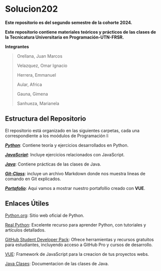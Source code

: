 # Solucion202
**Este repositorio es del segundo semestre de la cohorte 2024.**

**Este repositorio contiene materiales teóricos y prácticos de las clases de la Tecnicatura Universitaria en Programación-UTN-FRSR.**

**Integrantes**
> Orellana, Juan Marcos
> 
> Velazquez, Omar Ignacio
> 
> Herrera, Emmanuel
> 
> Aular, Africa
> 
> Gauna, Gimena
> 
> Sanhueza, Marianela

## Estructura del Repositorio

El repositorio está organizado en las siguientes carpetas, cada una correspondiente a los moódulos de Programación I:

[***Python***](https://github.com/PowerSystem2024/Solucion202/tree/main/Tecnicatura/Python): Contiene teoría y ejercicios desarrollados en Python.

[***JavaScript***](https://github.com/PowerSystem2024/Solucion202/tree/main/Tecnicatura/JavaScript): Incluye ejercicios relacionados con JavaScript.

[***Java***](https://github.com/PowerSystem2024/Solucion202/tree/main/Tecnicatura/Java): Contiene prácticas de las clases de Java.

[***Git-Class***](https://github.com/PowerSystem2024/Solucion202/tree/main/Tecnicatura/Git-Class): incluye un archivo Markdown donde nos muestra lineas de comando en Git explicados.

[***Portafolio***](https://github.com/PowerSystem2024/Solucion202/tree/main/Tecnicatura/Portafolio): Aqui vamos a mostrar nuestro portafollio creado con **VUE**.

## Enlaces Útiles

[Python.org](https://www.python.org/): Sitio web oficial de Python.

[Real Python](https://realpython.com/): Excelente recurso para aprender Python, con tutoriales y artículos detallados.

[GitHub Student Developer Pack](https://education.github.com/pack): Ofrece herramientas y recursos gratuitos para estudiantes, incluyendo acceso a GitHub Pro y cursos de desarrollo.

[VUE](https://vuejs.org/): Framework de JavaScript para la creacion de tus proyectos webs. 

[Java Clases](https://docs.oracle.com/javase/8/docs/api/): Documentacion de las clases de Java. 

